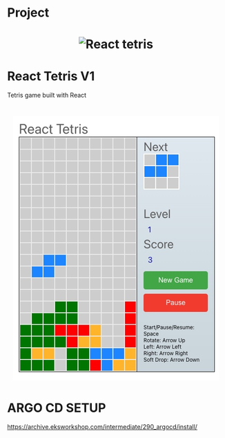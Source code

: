 # Project

<h1 align="center">
  <img alt="React tetris " title="#React tetris desktop" src="./images/image.jpg" />
</h1>


# React Tetris V1

Tetris game built with React

<h1 align="center">
  <img alt="React tetris " title="#React tetris desktop" src="./images/game.jpg" />
</h1>


# ARGO CD SETUP
https://archive.eksworkshop.com/intermediate/290_argocd/install/


